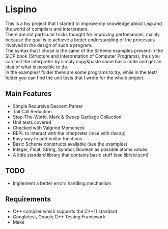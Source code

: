 Lispino
=======

This is a toy project that I started to improve my knowledge about Lisp and the world of compilers and interpreters.  
There are not particular tricks thought for improving perfomances,
mainly because the goal is to achieve a better understanding of the
processes involved in the design of such a program.  
The syntax that I chose is the same of the Scheme examples present in 
the SICP book (Structure and Interpretation of Computer Programs), thus
you can test the interpreter by simply copy&paste some basic code and 
get an idea of what is possible to do.  
In the examples/ folder there are some programs to try, while in the test/ folder you can find the unit tests that I wrote for the whole project.

Main Features
--------

+ Simple Recursive Descent Parser
+ Tail Call Reduction
+ Stop-The-World, Mark & Sweep Garbage Collection  
+ Unit tests covered
+ Checked with Valgrind Memcheck
+ REPL to interact with the interpreter (nice with rlwrap)
+ Easy way to add builtin functions
+ Basic Scheme constructs available (see the examples)
+ Integer, Float, String, Symbol, Boolean as possible atoms values
+ A little standard library that contains basic stuff (see lib/std.scm)

TODO
----

+ Implement a better errors handling mechanism

Requirements
------------

+ C++ compiler which supports the C++11 standard
+ Googletest, Google C++ Testing Framework
+ Make
